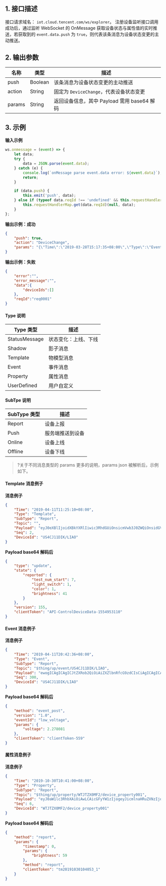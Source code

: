 ## 1. 接口描述
接口请求域名： `iot.cloud.tencent.com/ws/explorer`。
注册设备监听接口调用成功后，通过监听 WebSocket 的 OnMessage 获取设备状态与属性值的实时推送，若获取到的 `event.data.push` 为 `true`，则代表该条消息为设备状态变更的主动推送。

## 2. 输出参数

|名称|类型|描述|
|---|---|---|
|push|Boolean|该条消息为设备状态变更的主动推送|
|action|String|固定为 `DeviceChange`，代表设备状态变更|
|params|String|返回设备信息，其中 Payload 需用 base64 解码|

## 3. 示例

**输入示例**
```js
ws.onmessage = (event) => {
    let data;
    try {
        data = JSON.parse(event.data);
    } catch (e) {
        console.log(`onMessage parse event.data error: ${event.data}`);
        return;
    }

    if (data.push) {
        this.emit('push', data);
    } else if (typeof data.reqId !== 'undefined' && this.requestHandlerMap.has(data.reqId)) {
        this.requestHandlerMap.get(data.reqId)(null, data);
    }
};
```
**输出示例：成功**
```json
{
    "push": true,
    "action": "DeviceChange",
    "params": "{\"Time\":\"2019-03-28T15:17:35+08:00\",\"Type\":\"Event\",\"SubType\":\"Report\",\"Topic\":\"$thing/up/event/LQCSPUNOZ9/testDerive1\",\"Payload\":\"eyJtZXRob2QiOiJldmVudF9wb3N0IiwiY2xpZW50VG9rZW4iOiIxMjMiLCJ2ZXJzaW9uIjoiMS4wIiwiZXZlbnRJZCI6InN0YXR1c19yZXBvcnQiLCJ0aW1lc3RhbXAiOjAsInBhcmFtcyI6eyJzdGF0dXMiOjAsIm1lc3NhZ2UiOiJEZXZpY2VPSyJ9fQ==\",\"Seq\":38,\"DeviceId\":\"LQCSPUNOZ9/testDerive\"}"
}
```
**输出示例：失败**
```json
{
    "error":"",
    "error_message":"",
    "data":{
        "deviceIds":[]
    },
    "reqId":"req0001"
}
```

#### Type 说明

|Type 类型|描述|
|---|---|
|StatusMessage|状态变化：上线、下线|
|Shadow|影子消息|
|Template|物模型消息|
|Event|事件消息|
|Property|属性消息|
|UserDefined|用户自定义|

#### SubTpe 说明

|SubType 类型|描述|
|---|---|
|Report|设备上报|
|Push|服务端推送到设备|
|Online|设备上线|
|Offline|设备下线|

>?关于不同消息类型的 params 更多的说明，params json 被解析后，示例如下。

#### Template 消息例子


**消息例子**
```json
{
    "Time": "2019-04-11T11:25:10+08:00",
    "Type": "Template",
    "SubType": "Report",
    "Topic": "",
    "Payload": "eyJ0eXBlIjoidXBkYXRlIiwic3RhdGUiOnsicmVwb3J0ZWQiOnsidGVzdF9udW1fc3RhcnQiOjcsImxpZ2h0X3N3aXRjaCI6MSwiY29sb3IiOjEsImJyaWdodG5lc3MiOjQxfX0sInZlcnNpb24iOjE1NSwiY2xpZW50VG9rZW4iOiJBUEktQ29udHJvbERldmljZURhdGEtMTU1NDk1MzExMCJ9",
    "Seq": 2,
    "DeviceId": "US4CJ11DIK/LIAO"
}
```

**Payload base64 解码后**
```json
{
    "type": "update",
    "state": {
        "reported": {
            "test_num_start": 7,
            "light_switch": 1,
            "color": 1,
            "brightness": 41
        }
    },
    "version": 155,
    "clientToken": "API-ControlDeviceData-1554953110"
}
```

#### Event 消息例子

**消息例子**
```json
{
    "Time": "2019-04-11T20:42:36+08:00",
    "Type": "Event",
    "SubType": "Report",
    "Topic": "$thing/up/event/US4CJ11DIK/LIAO",
    "Payload": "ewogICAgICAgICJtZXRob2QiOiAiZXZlbnRfcG9zdCIsCiAgICAgICAgInZlcnNpb24iOiAiMS4wIiwKICAgICAgICAiZXZlbnRJZCI6ICJsb3dfdm9sdGFnZSIsCiAgICAgICAgInBhcmFtcyI6IHsKICAgICAgICAgICAgInZvbHRhZ2UiOiAyLjI3ODA4MQogICAgICAgIH0sCiAgICAgICAgImNsaWVudFRva2VuIjogImNsaWVudFRva2VuLTU1OSJ9",
    "Seq": 300,
    "DeviceId": "US4CJ11DIK/LIAO"
}
```

**Payload base64 解码后**
```json
{
    "method": "event_post",
    "version": "1.0",
    "eventId": "low_voltage",
    "params": {
        "voltage": 2.278081
    },
    "clientToken": "clientToken-559"
}
```

#### 属性消息例子

**消息例子**
```json
{
    "Time": "2019-10-30T10:41:00+08:00",
    "Type": "Property",
    "SubType": "Report",
    "Topic": "$thing/up/property/WTJTZX0MF2/device_property001",
    "Payload": "eyJ0aW1lc3RhbXAiOiAwLCAicGFyYW1zIjogeyJicmlnaHRuZXNzIjogNTl9LCAibWV0aG9kIjogInJlcG9ydCIsICJjbGllbnRUb2tlbiI6ICJ0bTIwMTkxMDMwMTA0MDUzXzEifQ==",
    "Seq": 6,
    "DeviceId": "WTJTZX0MF2/device_property001"
}
```

**Payload base64 解码后**
```json
{
    "method": "report",
    "params": {
        "timestamp": 0,
        "params": {
            "brightness": 59
        },
        "method": "report",
        "clientToken": "tm20191030104053_1"
    }
}
```



